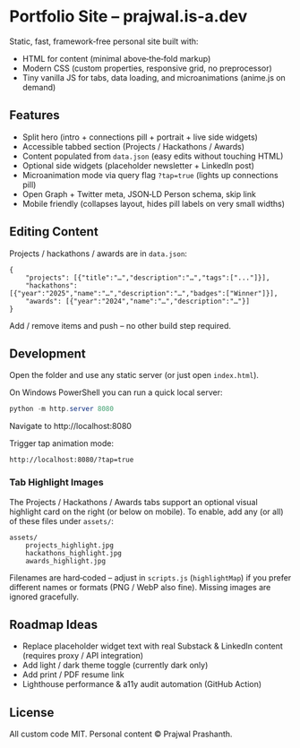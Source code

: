 # Portfolio Site – prajwal.is-a.dev

Static, fast, framework‑free personal site built with:

-   HTML for content (minimal above‑the‑fold markup)
-   Modern CSS (custom properties, responsive grid, no preprocessor)
-   Tiny vanilla JS for tabs, data loading, and microanimations (anime.js on demand)

## Features

-   Split hero (intro + connections pill + portrait + live side widgets)
-   Accessible tabbed section (Projects / Hackathons / Awards)
-   Content populated from `data.json` (easy edits without touching HTML)
-   Optional side widgets (placeholder newsletter + LinkedIn post)
-   Microanimation mode via query flag `?tap=true` (lights up connections pill)
-   Open Graph + Twitter meta, JSON‑LD Person schema, skip link
-   Mobile friendly (collapses layout, hides pill labels on very small widths)

## Editing Content

Projects / hackathons / awards are in `data.json`:

```
{
	"projects": [{"title":"…","description":"…","tags":["..."]}],
	"hackathons": [{"year":"2025","name":"…","description":"…","badges":["Winner"]}],
	"awards": [{"year":"2024","name":"…","description":"…"}]
}
```

Add / remove items and push – no other build step required.

## Development

Open the folder and use any static server (or just open `index.html`).

On Windows PowerShell you can run a quick local server:

```powershell
python -m http.server 8080
```

Navigate to http://localhost:8080

Trigger tap animation mode:

```
http://localhost:8080/?tap=true
```

### Tab Highlight Images

The Projects / Hackathons / Awards tabs support an optional visual highlight card on the right (or below on mobile). To enable, add any (or all) of these files under `assets/`:

```
assets/
	projects_highlight.jpg
	hackathons_highlight.jpg
	awards_highlight.jpg
```

Filenames are hard‑coded – adjust in `scripts.js` (`highlightMap`) if you prefer different names or formats (PNG / WebP also fine). Missing images are ignored gracefully.

## Roadmap Ideas

-   Replace placeholder widget text with real Substack & LinkedIn content (requires proxy / API integration)
-   Add light / dark theme toggle (currently dark only)
-   Add print / PDF resume link
-   Lighthouse performance & a11y audit automation (GitHub Action)

## License

All custom code MIT. Personal content © Prajwal Prashanth.

